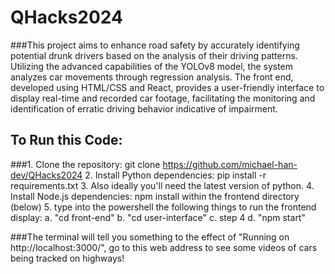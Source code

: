 # QHacks2024

###This project aims to enhance road safety by accurately identifying potential drunk drivers based on the analysis of their driving patterns. Utilizing the advanced capabilities of the YOLOv8 model, the system analyzes car movements through regression analysis. The front end, developed using HTML/CSS and React, provides a user-friendly interface to display real-time and recorded car footage, facilitating the monitoring and identification of erratic driving behavior indicative of impairment.

## To Run this Code:

###1. Clone the repository: git clone https://github.com/michael-han-dev/QHacks2024
2. Install Python dependencies: pip install -r requirements.txt
3. Also ideally you'll need the latest version of python.
4. Install Node.js dependencies: npm install within the frontend directory (below)
5. type into the powershell the following things to run the frontend display:
  a. "cd front-end"
  b. "cd user-interface"
  c. step 4
  d. "npm start"

###The terminal will tell you something to the effect of "Running on http://localhost:3000/", go to this web address to see some videos of cars being tracked on highways!
